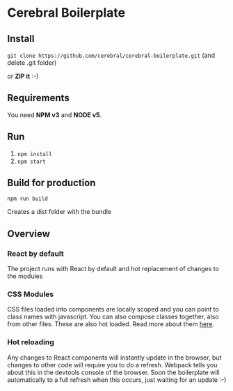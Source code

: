 # Cerebral Boilerplate

## Install
`git clone https://github.com/cerebral/cerebral-boilerplate.git` (and delete .git folder)

or **ZIP it** :-)

## Requirements
You need **NPM v3** and **NODE v5**.

## Run
1. `npm install`
2. `npm start`

## Build for production
`npm run build`

Creates a dist folder with the bundle

## Overview

### React by default
The project runs with React by default and hot replacement of changes to the modules

### CSS Modules
CSS files loaded into components are locally scoped and you can point to class names with javascript. You can also compose classes together, also from other files. These are also hot loaded. Read more about them [here](http://glenmaddern.com/articles/css-modules).

### Hot reloading
Any changes to React components will instantly update in the browser, but changes to other code will require you to do a refresh. Webpack tells you about this in the devtools console of the browser. Soon the boilerplate will automatically to a full refresh when this occurs, just waiting for an update :-)
